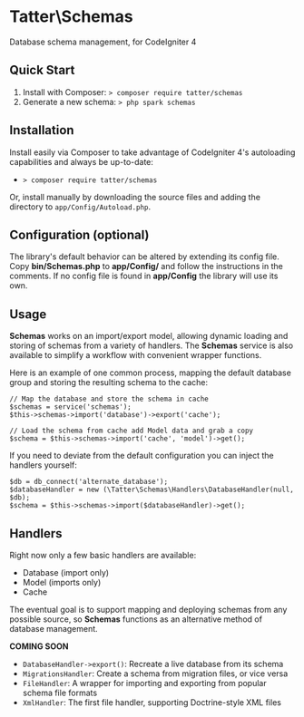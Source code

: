 # Tatter\Schemas
Database schema management, for CodeIgniter 4

## Quick Start

1. Install with Composer: `> composer require tatter/schemas`
2. Generate a new schema: `> php spark schemas`

## Installation

Install easily via Composer to take advantage of CodeIgniter 4's autoloading capabilities
and always be up-to-date:
* `> composer require tatter/schemas`

Or, install manually by downloading the source files and adding the directory to
`app/Config/Autoload.php`.

## Configuration (optional)

The library's default behavior can be altered by extending its config file. Copy
**bin/Schemas.php** to **app/Config/** and follow the instructions
in the comments. If no config file is found in **app/Config** the library will use its own.

## Usage

**Schemas** works on an import/export model, allowing dynamic loading and storing of schemas
from a variety of handlers. The **Schemas** service is also available to simplify a workflow
with convenient wrapper functions.

Here is an example of one common process, mapping the default database group and storing
the resulting schema to the cache:

```
// Map the database and store the schema in cache
$schemas = service('schemas');
$this->schemas->import('database')->export('cache');

// Load the schema from cache add Model data and grab a copy
$schema = $this->schemas->import('cache', 'model')->get();
```

If you need to deviate from the default configuration you can inject the handlers yourself:
```
$db = db_connect('alternate_database');
$databaseHandler = new (\Tatter\Schemas\Handlers\DatabaseHandler(null, $db);
$schema = $this->schemas->import($databaseHandler)->get();
```

## Handlers

Right now only a few basic handlers are available:
* Database (import only)
* Model (imports only)
* Cache

The eventual goal is to support mapping and deploying schemas from any possible source,
so **Schemas** functions as an alternative method of database management.

**COMING SOON**
* `DatabaseHandler->export()`: Recreate a live database from its schema
* `MigrationsHandler`: Create a schema from migration files, or vice versa
* `FileHandler`: A wrapper for importing and exporting from popular schema file formats
* `XmlHandler`: The first file handler, supporting Doctrine-style XML files

